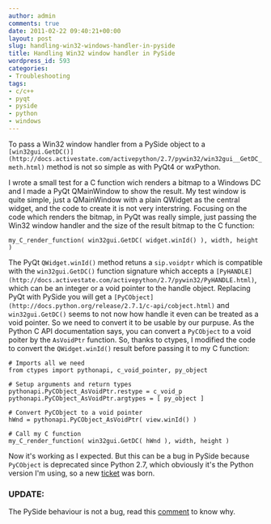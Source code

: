 ```yaml
---
author: admin
comments: true
date: 2011-02-22 09:40:21+00:00
layout: post
slug: handling-win32-windows-handler-in-pyside
title: Handling Win32 window handler in PySide
wordpress_id: 593
categories:
- Troubleshooting
tags:
- c/c++
- pyqt
- pyside
- python
- windows
---
```


To pass a Win32 window handler from a PySide object to a `[win32gui.GetDC()](http://docs.activestate.com/activepython/2.7/pywin32/win32gui__GetDC_meth.html)` method is not so simple as with PyQt4 or wxPython.

<!-- more -->

I wrote a small test for a C function wich renders a bitmap to a Windows DC and I made a PyQt QMainWindow to show the result. My test window is quite simple, just a QMainWindow with a plain QWidget as the central widget, and the code to create it is not very interstring.
Focusing on the code which renders the bitmap, in PyQt was really simple, just passing the Win32 window handler and the size of the result bitmap to the C function:

    
    
    my_C_render_function( win32gui.GetDC( widget.winId() ), width, height )
    


The PyQt `QWidget.winId()` method retuns a `sip.voidptr` which is compatible with the `win32gui.GetDC()` function signature which accepts a `[PyHANDLE](http://docs.activestate.com/activepython/2.7/pywin32/PyHANDLE.html)`, which can be an integer or a void pointer to the handle object.
Replacing PyQt with PySide you will get a `[PyCObject](http://docs.python.org/release/2.7.1/c-api/cobject.html)` and `win32gui.GetDC()` seems to not now how handle it even can be treated as a void pointer. So we need to convert it to be usable by our purpuse.
As the Python C API documentation says, you can convert a `PyCObject` to a void poiter by the `AsVoidPtr` function. So, thanks to ctypes, I modified the code to convert the `QWidget.winId()` result before passing it to my C function:

    
    
    # Imports all we need
    from ctypes import pythonapi, c_void_pointer, py_object
    
    # Setup arguments and return types
    pythonapi.PyCObject_AsVoidPtr.restype = c_void_p
    pythonapi.PyCObject_AsVoidPtr.argtypes = [ py_object ]
    
    # Convert PyCObject to a void pointer
    hWnd = pythonapi.PyCObject_AsVoidPtr( view.winId() )
    
    # Call my C function
    my_C_render_function( win32gui.GetDC( hWnd ), width, height )
    


Now it's working as I expected. But this can be a bug in PySide because `PyCObject` is deprecated since Python 2.7, which obviously it's the Python version I'm using, so a new [ticket](http://bugs.openbossa.org/show_bug.cgi?id=695) was born.


### UPDATE:


The PySide behaviour is not a bug, read this [comment](http://bugs.openbossa.org/show_bug.cgi?id=695#c1) to know why.

